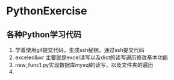# PythonExercise
各种Python学习代码
--
1. 学着使用git提交代码，生成ssh秘钥，通过ssh提交代码
2. exceled&wr 主要就是excel读写以及dict的读写遍历修改基本功能
3. new_func1.py实现数据库mysql的读写，以及文件夹的遍历
4. 

